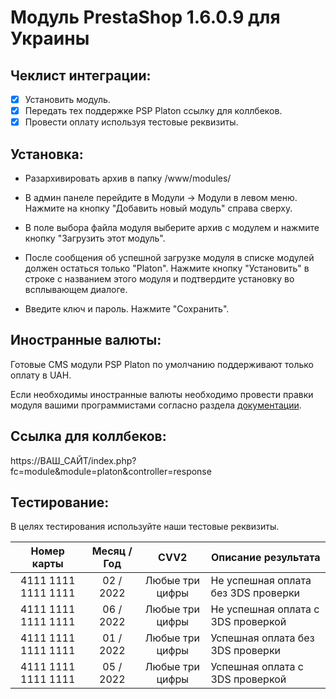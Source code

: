 # Модуль PrestaShop 1.6.0.9 для Украины

## Чеклист интеграции:
- [x] Установить модуль.
- [x] Передать тех поддержке PSP Platon  ссылку для коллбеков.
- [x] Провести оплату используя тестовые реквизиты.

## Установка:

* Разархивировать архив в папку /www/modules/

* В админ панеле перейдите в Модули → Модули в левом меню. Нажмите на кнопку "Добавить новый модуль" справа сверху.

* В поле выбора файла модуля выберите архив с модулем и нажмите кнопку "Загрузить этот модуль".

* После сообщения об успешной загрузке модуля в списке модулей должен остаться только "Platon". Нажмите кнопку "Установить" в строке с названием этого модуля и подтвердите установку во всплывающем диалоге.

* Введите ключ и пароль. Нажмите "Сохранить".

## Иностранные валюты:
Готовые CMS модули PSP Platon по умолчанию поддерживают только оплату в UAH.

Если необходимы иностранные валюты необходимо провести правки модуля вашими программистами согласно раздела [документации](https://platon.atlassian.net/wiki/spaces/docs/pages/1810235393).

## Ссылка для коллбеков:
https://ВАШ_САЙТ/index.php?fc=module&module=platon&controller=response

## Тестирование:
В целях тестирования используйте наши тестовые реквизиты.

| Номер карты  | Месяц / Год | CVV2 | Описание результата |
| :---:  | :---:  | :---:  | --- |
| 4111  1111  1111  1111 | 02 / 2022 | Любые три цифры | Не успешная оплата без 3DS проверки |
| 4111  1111  1111  1111 | 06 / 2022 | Любые три цифры | Не успешная оплата с 3DS проверкой |
| 4111  1111  1111  1111 | 01 / 2022 | Любые три цифры | Успешная оплата без 3DS проверки |
| 4111  1111  1111  1111 | 05 / 2022 | Любые три цифры | Успешная оплата с 3DS проверкой |
